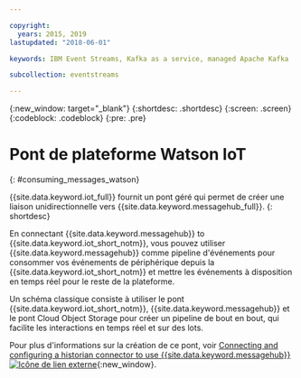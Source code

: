 ```yaml
---

copyright:
  years: 2015, 2019
lastupdated: "2018-06-01"

keywords: IBM Event Streams, Kafka as a service, managed Apache Kafka

subcollection: eventstreams

---
```


{:new_window: target="_blank"}
{:shortdesc: .shortdesc}
{:screen: .screen}
{:codeblock: .codeblock}
{:pre: .pre}


# Pont de plateforme Watson IoT
{: #consuming_messages_watson}

{{site.data.keyword.iot_full}} fournit un pont géré qui permet de créer une liaison unidirectionnelle vers {{site.data.keyword.messagehub_full}}.
{: shortdesc}

En connectant {{site.data.keyword.messagehub}} to {{site.data.keyword.iot_short_notm}}, vous pouvez utiliser {{site.data.keyword.messagehub}} comme pipeline d'événements pour consommer vos événements de périphérique depuis la {{site.data.keyword.iot_short_notm}} et mettre les événements à disposition en temps réel pour le reste de la plateforme. 

Un schéma classique consiste à utiliser le pont {{site.data.keyword.iot_short_notm}}, {{site.data.keyword.messagehub}} et le pont Cloud Object Storage pour créer un pipeline de bout en bout, qui facilite les interactions en temps réel et sur des lots.

Pour plus d'informations sur la création de ce pont, voir [Connecting and configuring a historian connector to use {{site.data.keyword.messagehub}}  ![Icône de lien externe](../../icons/launch-glyph.svg "Icône de lien externe")](https://www.ibm.com/support/knowledgecenter/SSQP8H/iot/platform/reference/dsc/eventstreams.html){:new_window}.







